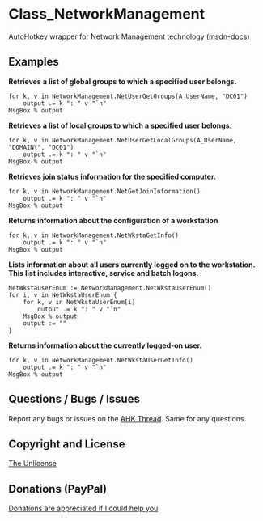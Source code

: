 # Class_NetworkManagement
 AutoHotkey wrapper for Network Management technology ([msdn-docs](https://docs.microsoft.com/en-us/windows/win32/api/_netmgmt/))


## Examples

**Retrieves a list of global groups to which a specified user belongs.**
```AutoHotkey
for k, v in NetworkManagement.NetUserGetGroups(A_UserName, "DC01")
	output .= k ": " v "`n"
MsgBox % output
```

**Retrieves a list of local groups to which a specified user belongs.**
```AutoHotkey
for k, v in NetworkManagement.NetUserGetLocalGroups(A_UserName, "DOMAIN\", "DC01")
	output .= k ": " v "`n"
MsgBox % output
```

**Retrieves join status information for the specified computer.**
```AutoHotkey
for k, v in NetworkManagement.NetGetJoinInformation()
	output .= k ": " v "`n"
MsgBox % output
```

**Returns information about the configuration of a workstation**
```AutoHotkey
for k, v in NetworkManagement.NetWkstaGetInfo()
	output .= k ": " v "`n"
MsgBox % output
```

**Lists information about all users currently logged on to the workstation. This list includes interactive, service and batch logons.**
```AutoHotkey
NetWkstaUserEnum := NetworkManagement.NetWkstaUserEnum()
for i, v in NetWkstaUserEnum {
	for k, v in NetWkstaUserEnum[i]
		output .= k ": " v "`n"
	MsgBox % output
	output := ""
}
```

**Returns information about the currently logged-on user.**
```AutoHotkey
for k, v in NetworkManagement.NetWkstaUserGetInfo()
	output .= k ": " v "`n"
MsgBox % output
```


## Questions / Bugs / Issues
Report any bugs or issues on the [AHK Thread](https://www.autohotkey.com/boards/viewtopic.php?f=6&t=80382). Same for any questions.


## Copyright and License
[The Unlicense](LICENSE)


## Donations (PayPal)
[Donations are appreciated if I could help you](https://www.paypal.me/smithz)